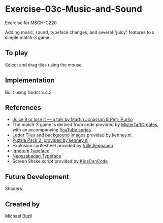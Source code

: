 # Exercise-03c-Music-and-Sound

Exercise for MSCH-C220

Adding music, sound, typeface changes, and several "juicy" features to a simple match-3 game.

## To play

Select and drag tiles using the mouse.


## Implementation

Built using Godot 3.4.2

## References
 * [Juice it or lose it — a talk by Martin Jonasson & Petri Purho](https://www.youtube.com/watch?v=Fy0aCDmgnxg)
 * The match-3 game is derived from code provided by [MisterTaftCreates](https://github.com/mistertaftcreates/Godot_match_3), with an accompanying [YouTube series](https://www.youtube.com/playlist?list=PL4vbr3u7UKWqwQlvwvgNcgDL1p_3hcNn2)
 * [Letter Tiles](https://kenney.nl/assets/letter-tiles) and [background images](https://www.kenney.nl/assets/background-elements-redux) provided by kenney.nl.
 * [Puzzle Pack 2, provided by kenney.nl](https://kenney.nl/assets/puzzle-pack-2)
 * Explosion spritesheet provided by [Ville Seppanen](https://opengameart.org/content/explosion-animated)
 * [Ignotum Typeface](https://fontesk.com/ignotum-font/)
 * [Nepszabadag Typeface](https://fontesk.com/nepszabadsag-font/)
 * Screen Shake script provided by [KidsCanCode](https://kidscancode.org/godot_recipes/2d/screen_shake/)
 

## Future Development

Shaders

## Created by 

Michael Buzil
